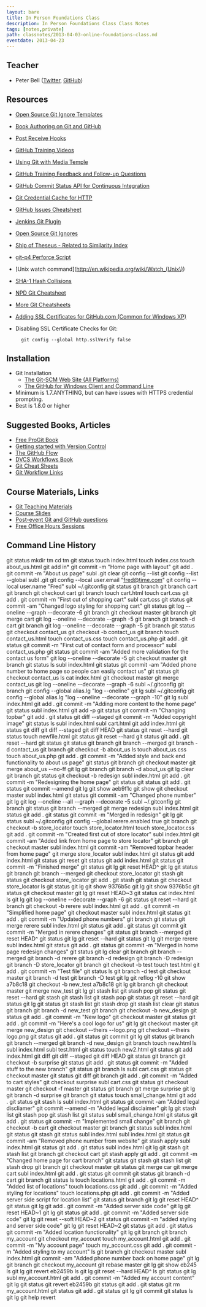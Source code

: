 ```yaml
---
layout: bare
title: In Person Foundations Class
description: In Person Foundations Class Class Notes
tags: [notes,private]
path: classnotes/2013-04-03-online-foundations-class.md
eventdate: 2013-04-23
---
```


## Teacher
* Peter Bell ([Twitter](http://twitter.com/peterbell), [GitHub](https://github.com/peterbell))

## Resources
* [Open Source Git Ignore Templates](https://github.com/github/gitignore)
* [Book Authoring on Git and GitHub](http://teach.github.com/articles/book-authoring-using-git-and-github/)
* [Post Receive Hooks](https://help.github.com/articles/post-receive-hooks)
* [GitHub Training Videos](http://training.github.com/resources/videos/)
* [Using Git with Media Temple](http://carl-topham.com/theblog/post/using-git-media-temple/)
* [GitHub Training Feedback and Follow-up Questions](https://github.com/githubtraining/feedback/issues?state=open)
* [GitHub Commit Status API for Continuous Integration](https://github.com/blog/1227-commit-status-api)
* [Git Credential Cache for HTTP](http://teach.github.com/articles/lesson-git-credential-cache/)
* [GitHub Issues Cheatsheet](http://teach.github.com/articles/github-issues-cheatsheet/)
* [Jenkins Git Plugin](https://wiki.jenkins-ci.org/display/JENKINS/Git+Plugin)
* [Open Source Git Ignores](https://github.com/github/gitignore)
* [Ship of Theseus - Related to Similarity Index](http://en.wikipedia.org/wiki/Ship_of_Theseus)
* [git-p4 Perforce Script](http://kb.perforce.com/article/1417/git-p4)
* [Unix watch command](http://en.wikipedia.org/wiki/Watch_(Unix\))
* [SHA-1 Hash Collisions](http://git-scm.com/book/ch6-1.html#A-SHORT-NOTE-ABOUT-SHA-1)
* [NPD Git Cheatsheet](http://ndpsoftware.com/git-cheatsheet.html)
* [More Git Cheatsheets](http://teach.github.com/articles/git-cheatsheets/)
* [Adding SSL Certificates for GitHub.com (Common for Windows XP)](http://stackoverflow.com/questions/3777075/https-github-access/4454754#4454754)
* Disabling SSL Certificate Checks for Git:

        git config --global http.sslVerify false


## Installation
* Git Installation
    * [The Git-SCM Web Site (All Platforms)](http://git-scm.com)
    * [The GitHub for Windows Client and Command Line](http://windows.github.com)
* Minimum is 1.7.ANYTHING, but can have issues with HTTPS credential prompting.
* Best is 1.8.0 or higher

## Suggested Books, Articles
* [Free ProGit Book](http://git-scm.com/book)
* [Getting started with Version Control](http://teach.github.com/articles/lesson-new-to-version-control/)
* [The GitHub Flow](http://scottchacon.com/2011/08/31/github-flow.html)
* [DVCS Workflows Book](https://github.com/zkessin/dvcs-workflows)
* [Git Cheat Sheets](http://teach.github.com/articles/git-cheatsheets/)
* [Git Workflow Links](https://pinboard.in/u:matthew.mccullough/t:git+workflow)

## Course Materials, Links
* [Git Teaching Materials](http://teach.github.com)
* [Course Slides](http://teach.github.com/articles/course-slides/)
* [Post-event Git and GitHub questions](https://github.com/githubtraining/feedback/)
* [Free Office Hours Sessions](http://training.github.com/web/free-classes/)

## Command Line History
git status
mkdir tm
cd tm
git status
touch index.html
touch index.css
touch about_us.html
git add in*
git commit -m "Home page with layout"
git add .
git commit -m "About us page"
subl .git
clear
git config --list
git config --list --global
subl .git
git config --local user.email "fred@time.com"
git config --local user.name "Fred"
subl ~/.gitconfig
git status
git branch
git branch cart
git branch
git checkout cart
git branch
touch cart.html
touch cart.css
git add .
git commit -m "First cut of shopping cart"
subl cart.css
git status
git commit -am "Changed logo styling for shopping cart"
git status
git log --oneline --graph --decorate -6
git branch
git checkout master
git branch
git merge cart
git log --oneline --decorate --graph -5
git branch
git branch -d cart
git branch
git log --oneline --decorate --graph -5
git branch
git status
git checkout contact_us
git checkout -b contact_us
git branch
touch contact_us.html
touch contact_us.css
touch contact_us.php
git add .
git status
git commit -m "First cut of contact form and processor"
subl contact_us.php
git status
git commit -am "Added more validation for the contact us form"
git log --oneline --decorate -5
git checkout master
git branch
git status
ls
subl index.html
git status
git commit -am "Added phone number to home page so people can easily contact us"
git status
git checkout contact_us
ls
cat index.html
git checkout master
git merge contact_us
git log --oneline --decorate --graph -6
subl ~/.gitconfig
git branch
git config --global alias.lg "log --oneline"
git lg
subl ~/.gitconfig
git config --global alias.lg "log --oneline --decorate --graph -10"
git lg
subl index.html
git add .
git commit -m "Adding more content to the home page"
git status
subl index.html
git add -p
git status
git commit -m "Changing topbar"
git add .
git status
git diff --staged
git commit -m "Added copyright image"
git status
ls
subl index.html
subl cart.html
git add index.html
git status
git diff
git diff --staged
git diff HEAD
git status
git reset --hard
git status
touch newfile.html
git status
git reset --hard
git status
git add .
git reset --hard
git status
git status
git branch
git branch --merged
git branch -d contact_us
git branch
git checkout -b about_us
ls
touch about_us.css
touch about_us.php
git add .
git commit -m "Added style and back end functionality to about us page"
git status
git branch
git checkout master
git merge about_us --no-ff
git lg
git branch
git branch -d about_us
git lg
clear
git branch
git status
git checkout -b redesign
subl index.html
git add .
git commit -m "Redesigning the home page"
git status
git status
git add .
git status
git commit --amend
git lg
git show aeb9f1c
git show
git checkout master
subl index.html
git status
git commit -am "Changed phone number"
git lg
git log --oneline --all --graph --decorate -5
subl ~/.gitconfig
git branch
git status
git branch --merged
git merge redesign
subl index.html
git status
git add .
git status
git commit -m "Merged in redesign"
git lg
git status
subl ~/.gitconfig
git config --global rerere.enabled true
git branch
git checkout -b store_locator
touch store_locator.html
touch store_locator.css
git add .
git commit -m "Created first cut of store locator"
subl index.html
git commit -am "Added link from home page to store locator"
git branch
git checkout master
subl index.html
git commit -am "Removed topbar header from home page"
git merge store_locator
subl index.html
git status
git add index.html
git status
git reset
git status
git add index.html
git status
git commit -m "Finished merge"
git status
git lg
git reset HEAD^
git lg
git status
git branch
git branch --merged
git checkout store_locator
git stash
git status
git checkout store_locator
git add .
git stash
git status
git checkout store_locator
ls
git status
git lg
git show 9376b5c
git lg
git show 9376b5c
git status
git checkout master
git lg
git reset HEAD~3
git status
cat index.html
ls
git lg
git log --oneline --decorate --graph -6
git status
git reset --hard
git branch
git checkout -b rerere
subl index.html
git add .
git commit -m "Simplified home page"
git checkout master
subl index.html
git status
git add .
git commit -m "Updated phone numbers"
git branch
git status
git merge rerere
subl index.html
git status
git add .
git status
git commit
git commit -m "Merged in rerere changes"
git status
git branch --merged
git reset HEAD^
git status
git lg
git reset --hard
git status
git lg
git merge rerere
subl index.html
git status
git add .
git status
git commit -m "Merged in home page redesign changes"
git status
git lg
clear
git branch
git branch --merged
git branch -d rerere
git branch -d redesign
git branch -D redesign
git branch -D store_locator
git branch
git checkout -b test
touch test.html
git add .
git commit -m "Test file"
git status
ls
git branch -d test
git checkout master
git branch -d test
git branch -D test
git lg
git reflog -10
git show a7b8c18
git checkout -b new_test a7b8c18
git lg
git branch
git checkout master
git merge new_test
git lg
git stash list
git stash pop
git status
git reset --hard
git stash
git stash list
git stash pop
git status
git reset --hard
git status
git lg
git status
git stash list
git stash drop
git stash list
clear
git status
git branch
git branch -d new_test
git branch
git checkout -b new_design
git status
git add .
git commit -m "New logo"
git checkout master
git status
git add .
git commit -m "Here's a cool logo for us"
git lg
git checkout master
git merge new_design
git checkout --theirs --logo.png
git checkout --theirs logo.png
git status
git add .
git status
git commit
git lg
git status
git branch
git branch --merged
git branch -d new_design
git branch
touch new.html
ls
subl  index.html
subl test.html
git status
touch new2.html
git status
git add index.html
git diff
git diff --staged
git diff HEAD
git status
git branch
git checkout -b surprise
git status
git add .
git status
git commit -m "Added stuff to the new branch"
git status
git branch
ls
subl cart.css
git status
git checkout master
git status
git diff
git branch
git add .
git commit -m "Added to cart styles"
git checkout surprise
subl cart.css
git status
git checkout master
git checkout -f master
git status
git branch
git merge surprise
git lg
git branch -d surprise
git branch
git status
touch small_change.html
git add .
git status
git stash
ls
subl index.html
git status
git commit -am "Added legal discliamer"
git commit --amend -m "Added legal disclaimer"
git lg
git stash list
git stash pop
git stash list
git status
subl small_change.html
git status
git add .
git status
git commit -m "Implemented small change"
git branch
git checkout -b cart
git checkout master
git branch
git status
subl index.html
git status
git stash
git status
subl index.html
subl index.html
git status
git commit -am "Removed phone number from website"
git stash apply
subl index.html
git status
git add .
git status
subl index.html
git lg
git stash
git stash list
git branch
git checkout cart
git stash apply
git add .
git commit -m "Changed home page for cart branch"
git status
git stash
git stash list
git stash drop
git branch
git checkout master
git status
git merge car
git merge cart
subl index.html
git add .
git status
git commit
git status
git branch -d cart
git branch
git status
ls
touch locations.html
git add .
git commit -m "Added list of locations"
touch locations.css
git add .
git commit -m "Added styling for locations"
touch locations.php
git add .
git commit -m "Added server side script for location list"
git status
git branch
git lg
git reset HEAD^
git status
git lg
git add .
git commit -m "Added server side code"
git lg
git reset HEAD~1
git lg
git status
git add .
git commit -m "Added server side code"
git lg
git reset --soft HEAD~2
git status
git commit -m "added styling and server side code"
git lg
git reset HEAD~2
git status
git add .
git status
git commit -m "Added location functionality"
git lg
git branch
git branch my_account
git checkout my_account
touch my_account.html
git add .
git commit -m "My account page"
touch my_account.css
git add .
git commit -m "Added styling to my account"
ls
git branch
git checkout master
subl index.html
git commit -am "Added phone number back on home page"
git lg
git branch
git checkout my_account
git rebase master
git lg
git show eb245
ls
git lg
git revert eb2459b
ls
git lg
git reset --hard HEAD^
ls
git status
git lg
subl my_account.html
git add .
git commit -m "Added my account content"
git lg
git status
git revert eb2459b
git status
git add .
git status
git rm my_account.html
git status
git add .
git status
git lg
git commit
git status
ls
git lg
git help revert
